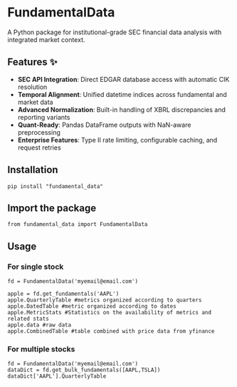 # FundamentalData

A Python package for institutional-grade SEC financial data analysis with integrated market context.

## Features ✨

- **SEC API Integration**: Direct EDGAR database access with automatic CIK resolution
- **Temporal Alignment**: Unified datetime indices across fundamental and market data
- **Advanced Normalization**: Built-in handling of XBRL discrepancies and reporting variants
- **Quant-Ready**: Pandas DataFrame outputs with NaN-aware preprocessing
- **Enterprise Features**: Type II rate limiting, configurable caching, and request retries

## Installation

```
pip install "fundamental_data"
```

## Import the package

```
from fundamental_data import FundamentalData
```

## Usage

### For single stock

```
fd = FundamentalData('myemail@email.com')

apple = fd.get_fundamentals('AAPL')
apple.QuarterlyTable #metrics organized according to quarters
apple.DatedTable #metric organized according to dates
apple.MetricStats #Statistics on the availability of metrics and related stats
apple.data #raw data
apple.CombinedTable #table combined with price data from yfinance
```

### For multiple stocks

```
fd = FundamentalData('myemail@email.com')
dataDict = fd.get_bulk_fundamentals([AAPL,TSLA])
dataDict['AAPL'].QuarterlyTable
```
